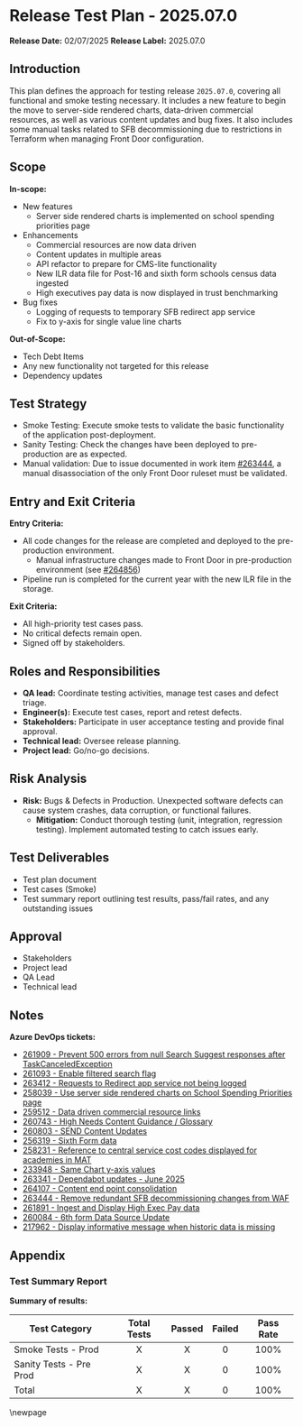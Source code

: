 # Release Test Plan - 2025.07.0

**Release Date:** 02/07/2025
**Release Label:** 2025.07.0

## Introduction

This plan defines the approach for testing release `2025.07.0`, covering all functional and smoke testing necessary.
It includes a new feature to begin the move to server-side rendered charts, data-driven commercial resources, as well as various content updates and bug fixes.
It also includes some manual tasks related to SFB decommissioning due to restrictions in Terraform when managing Front Door configuration.

## Scope

**In-scope:**

- New features
  - Server side rendered charts is implemented on school spending priorities page
- Enhancements
  - Commercial resources are now data driven
  - Content updates in multiple areas
  - API refactor to prepare for CMS-lite functionality
  - New ILR data file for Post-16 and sixth form schools census data ingested
  - High executives pay data is now displayed in trust benchmarking
- Bug fixes
  - Logging of requests to temporary SFB redirect app service
  - Fix to y-axis for single value line charts

**Out-of-Scope:**

- Tech Debt Items
- Any new functionality not targeted for this release
- Dependency updates

## Test Strategy

- Smoke Testing: Execute smoke tests to validate the basic functionality of the application post-deployment.
- Sanity Testing: Check the changes have been deployed to pre-production are as expected.
- Manual validation: Due to issue documented in work item [#263444](https://dfe-ssp.visualstudio.com/s198-DfE-Benchmarking-service/_workitems/edit/263444), a manual disassociation of the only Front Door ruleset must be validated.

## Entry and Exit Criteria

**Entry Criteria:**

- All code changes for the release are completed and deployed to the pre-production environment.
  - Manual infrastructure changes made to Front Door in pre-production environment (see [#264856](https://dfe-ssp.visualstudio.com/s198-DfE-Benchmarking-service/_workitems/edit/264856))
- Pipeline run is completed for the current year with the new ILR file in the storage.

**Exit Criteria:**

- All high-priority test cases pass.
- No critical defects remain open.
- Signed off by stakeholders.

## Roles and Responsibilities

- **QA lead:** Coordinate testing activities, manage test cases and defect triage.
- **Engineer(s):** Execute test cases, report and retest defects.
- **Stakeholders:** Participate in user acceptance testing and provide final approval.
- **Technical lead:** Oversee release planning.
- **Project lead:** Go/no-go decisions.

## Risk Analysis

- **Risk:** Bugs & Defects in Production. Unexpected software defects can cause system crashes, data corruption, or functional failures.
  - **Mitigation:** Conduct thorough testing (unit, integration, regression testing). Implement automated testing to catch issues early.

## Test Deliverables

- Test plan document
- Test cases (Smoke)
- Test summary report outlining test results, pass/fail rates, and any outstanding issues

## Approval

- Stakeholders
- Project lead
- QA Lead
- Technical lead

## Notes

**Azure DevOps tickets:**

- [261909 - Prevent 500 errors from null Search Suggest responses after TaskCanceledException](https://dfe-ssp.visualstudio.com/s198-DfE-Benchmarking-service/_workitems/edit/261909)
- [261093 - Enable filtered search flag](https://dfe-ssp.visualstudio.com/s198-DfE-Benchmarking-service/_workitems/edit/261093)
- [263412 - Requests to Redirect app service not being logged](https://dfe-ssp.visualstudio.com/s198-DfE-Benchmarking-service/_workitems/edit/263412)
- [258039 - Use server side rendered charts on School Spending Priorities page](https://dfe-ssp.visualstudio.com/s198-DfE-Benchmarking-service/_workitems/edit/258039)
- [259512 - Data driven commercial resource links](https://dfe-ssp.visualstudio.com/s198-DfE-Benchmarking-service/_workitems/edit/259512)
- [260743 - High Needs Content Guidance / Glossary](https://dfe-ssp.visualstudio.com/s198-DfE-Benchmarking-service/_workitems/edit/260743)
- [260803 - SEND Content Updates](https://dfe-ssp.visualstudio.com/s198-DfE-Benchmarking-service/_workitems/edit/260803)
- [256319 - Sixth Form data](https://dfe-ssp.visualstudio.com/s198-DfE-Benchmarking-service/_workitems/edit/256319)
- [258231 - Reference to central service cost codes displayed for academies in MAT](https://dfe-ssp.visualstudio.com/s198-DfE-Benchmarking-service/_workitems/edit/258231)
- [233948 - Same Chart y-axis values](https://dfe-ssp.visualstudio.com/s198-DfE-Benchmarking-service/_workitems/edit/233948)
- [263341 - Dependabot updates - June 2025](https://dfe-ssp.visualstudio.com/s198-DfE-Benchmarking-service/_workitems/edit/263341)
- [264107 - Content end point consolidation](https://dfe-ssp.visualstudio.com/s198-DfE-Benchmarking-service/_workitems/edit/264107)
- [263444 - Remove redundant SFB decommissioning changes from WAF](https://dfe-ssp.visualstudio.com/s198-DfE-Benchmarking-service/_workitems/edit/263444)
- [261891 - Ingest and Display High Exec Pay data](https://dfe-ssp.visualstudio.com/s198-DfE-Benchmarking-service/_workitems/edit/261891)
- [260084 - 6th form Data Source Update](https://dfe-ssp.visualstudio.com/s198-DfE-Benchmarking-service/_workitems/edit/260084)
- [217962 - Display informative message when historic data is missing](https://dfe-ssp.visualstudio.com/s198-DfE-Benchmarking-service/_workitems/edit/217962)

## Appendix

### Test Summary Report

**Summary of results:**

| Test Category           | Total Tests | Passed | Failed | Pass Rate |
|-------------------------|:-----------:|:------:|:------:|:---------:|
| Smoke Tests - Prod      |      X      |   X    |   0    |   100%    |
| Sanity Tests - Pre Prod |      X      |   X    |   0    |   100%    |
| Total                   |      X      |   X    |   0    |   100%    |

<!-- Leave the rest of this page blank -->
\newpage
